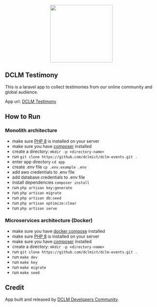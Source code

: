 <p align="center"><a href="https://dclm.org" target="_blank"><img src="https://dclmcloud.s3.amazonaws.com/img/logo.png" width="206.5" height="190"></a></p>

## DCLM Testimony

This is a laravel app to collect testimonies from our online community and global audience.

App url: [DCLM Testimony](https://testimony.dclm.org)

## How to Run
### Monolith architecture
- make sure [PHP 8](https://www.php.net/manual/en/install.php) is installed on your server
- make sure you have [composer](https://getcomposer.org/doc/00-intro.md#installation-linux-unix-macos) installed
- create a directory: `mkdir -p <directory-name>`
- run `git clone https://github.com/dclmict/dclm-events.git .`
- enter app directory `cd app`
- create .env file `cp .env.example .env`
- add aws credentials to .env file
- add database credentials to .env file
- install dependencies `composer install`
- run `php artisan key:generate`
- run `php artisan migrate`
- run `php artisan db:seed`
- run `php artisan optimize:clear`
- run `php artisan serve`

### Microservices architecture (Docker)
- make sure you have [docker compose](https://docs.docker.com/compose/install/) installed
- make sure [PHP 8](https://www.php.net/manual/en/install.php) is installed on your server
- make sure you have [composer](https://getcomposer.org/doc/00-intro.md#installation-linux-unix-macos) installed
- create a directory: `mkdir -p <directory-name>`
- run `git clone https://github.com/dclmict/dclm-events.git .`
- run `make dev`
- run `make key`
- run `make migrate`
- run `make seed`
## Credit

App built and released by [DCLM Developers Community](https://developers.dclm.org).
